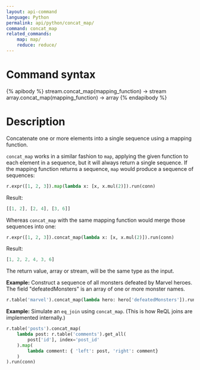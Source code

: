 ```yaml
---
layout: api-command
language: Python
permalink: api/python/concat_map/
command: concat_map
related_commands:
    map: map/
    reduce: reduce/
---
```


# Command syntax #

{% apibody %}
stream.concat_map(mapping_function) &rarr; stream
array.concat_map(mapping_function) &rarr; array
{% endapibody %}

# Description #

Concatenate one or more elements into a single sequence using a mapping function.

`concat_map` works in a similar fashion to `map`, applying the given function to each element in a sequence, but it will always return a single sequence. If the mapping function returns a sequence, `map` would produce a sequence of sequences:

```py
r.expr([1, 2, 3]).map(lambda x: [x, x.mul(2)]).run(conn)
```

Result:

```js
[[1, 2], [2, 4], [3, 6]]
```

Whereas `concat_map` with the same mapping function would merge those sequences into one:

```py
r.expr([1, 2, 3]).concat_map(lambda x: [x, x.mul(2)]).run(conn)
```

Result:

```js
[1, 2, 2, 4, 3, 6]
```

The return value, array or stream, will be the same type as the input.

__Example:__ Construct a sequence of all monsters defeated by Marvel heroes. The field "defeatedMonsters" is an array of one or more monster names.

```py
r.table('marvel').concat_map(lambda hero: hero['defeatedMonsters']).run(conn)
```

__Example:__ Simulate an `eq_join` using `concat_map`. (This is how ReQL joins are implemented internally.)

```py
r.table('posts').concat_map(
    lambda post: r.table('comments').get_all(
        post['id'], index='post_id'
    ).map(
        lambda comment: { 'left': post, 'right': comment}
    )
).run(conn)
```